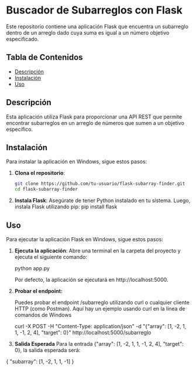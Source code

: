 # Buscador de Subarreglos con Flask

Este repositorio contiene una aplicación Flask que encuentra un subarreglo dentro de un arreglo dado cuya suma es igual a un número objetivo especificado.

## Tabla de Contenidos

- [Descripción](#descripción)
- [Instalación](#instalación)
- [Uso](#uso)

## Descripción

Esta aplicación utiliza Flask para proporcionar una API REST que permite encontrar subarreglos en un arreglo de números que sumen a un objetivo específico.

## Instalación

Para instalar la aplicación en Windows, sigue estos pasos:

1. **Clona el repositorio**:
   ```bash
   git clone https://github.com/tu-usuario/flask-subarray-finder.git
   cd flask-subarray-finder
   
2. **Instala Flask**: Asegúrate de tener Python instalado en tu sistema. Luego, instala Flask utilizando pip:
   pip install flask
   
## **Uso**
Para ejecutar la aplicación Flask en Windows, sigue estos pasos:

1. **Ejecuta la aplicación**: Abre una terminal en la carpeta del proyecto y ejecuta el siguiente comando:

   python app.py

   Por defecto, la aplicación se ejecutará en http://localhost:5000.

2. **Probar el endpoint:**

   Puedes probar el endpoint /subarreglo utilizando curl o cualquier cliente HTTP (como Postman). Aquí hay un ejemplo usando curl en la línea de comandos de Windows

   curl -X POST -H "Content-Type: application/json" -d "{\"array\": [1, -2, 1, 1, -1, 2, 4], \"target\": 0}" http://localhost:5000/subarreglo

3. **Salida Esperada**
Para la entrada {"array": [1, -2, 1, 1, -1, 2, 4], "target": 0}, la salida esperada será:

{
    "subarray": [1, -2, 1, 1, -1]
}

